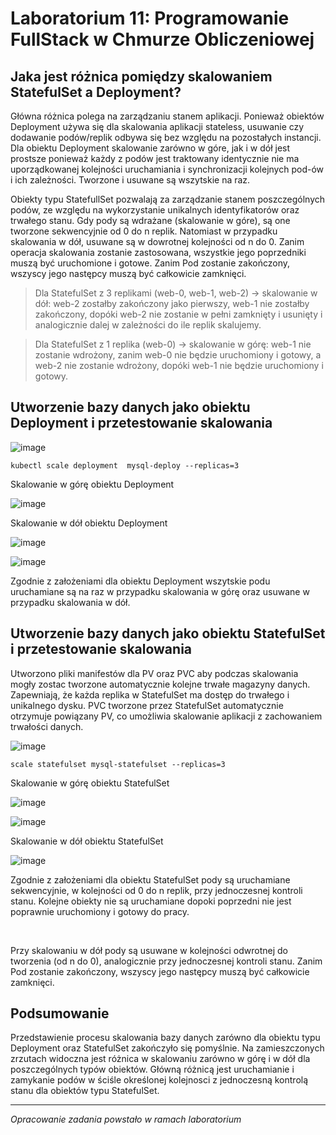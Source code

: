 # Laboratorium 11: Programowanie FullStack w Chmurze Obliczeniowej

## Jaka jest różnica pomiędzy skalowaniem StatefulSet a Deployment?

<p>Główna różnica polega na zarządzaniu stanem aplikacji. Ponieważ obiektów Deployment używa się dla skalowania aplikacji stateless, usuwanie czy dodawanie podów/replik odbywa się bez względu na pozostałych instancji. Dla obiektu Deployment skalowanie zarówno w góre, jak i w dół jest prostsze ponieważ każdy z podów jest traktowany identycznie nie ma uporządkowanej kolejności uruchamiania i synchronizacji kolejnych pod-ów i ich zależności. Tworzone i usuwane są wszytskie na raz. </p>
<p>Obiekty typu StatefullSet pozwalają za zarządzanie stanem poszczególnych podów, ze względu na wykorzystanie unikalnych identyfikatorów oraz trwałego stanu. Gdy pody są wdrażane (skalowanie w góre), są one tworzone sekwencyjnie od 0 do n replik. Natomiast w przypadku skalowania w dół, usuwane są w dowrotnej kolejności od n do 0. Zanim operacja skalowania zostanie zastosowana, wszystkie jego poprzedniki muszą być uruchomione i gotowe. Zanim Pod zostanie zakończony, wszyscy jego następcy muszą być całkowicie zamknięci.</p>

> Dla StatefulSet z 3 replikami (web-0, web-1, web-2) -> skalowanie w dół:  web-2 zostałby zakończony jako pierwszy, web-1 nie zostałby zakończony, dopóki web-2 nie zostanie w pełni zamknięty i usunięty i analogicznie dalej w zależności do ile replik skalujemy.

> Dla StatefulSet z 1 replika (web-0) -> skalowanie w górę: web-1 nie zostanie wdrożony, zanim web-0 nie będzie uruchomiony i gotowy, a web-2 nie zostanie wdrożony, dopóki web-1 nie będzie uruchomiony i gotowy.

## Utworzenie bazy danych jako obiektu Deployment i przetestowanie skalowania

![image](https://github.com/user-attachments/assets/84c88bca-01fe-4ea7-923b-ef5e691c51f3)

```
kubectl scale deployment  mysql-deploy --replicas=3
```

Skalowanie w górę obiektu Deployment

![image](https://github.com/user-attachments/assets/03940140-3874-421d-b79d-cb4543b66ce3)

Skalowanie w dół obiektu Deployment

![image](https://github.com/user-attachments/assets/e0b9826c-23b8-4d14-9870-23572518839d)

![image](https://github.com/user-attachments/assets/4b8e4104-04d4-4ec9-82bf-2878014e43bf)

<p> Zgodnie z założeniami dla obiektu Deployment wszytskie podu uruchamiane są na raz w przypadku skalowania w górę oraz usuwane w przypadku skalowania w dół. </p>

## Utworzenie bazy danych jako obiektu StatefulSet i przetestowanie skalowania

Utworzono pliki manifestów dla PV oraz PVC aby podczas skalowania mogły zostac tworzone automatycznie kolejne trwałe magazyny danych. Zapewniają, że każda replika w StatefulSet ma dostęp do trwałego i unikalnego dysku. PVC tworzone przez StatefulSet automatycznie otrzymuje powiązany PV, co umożliwia skalowanie aplikacji z zachowaniem trwałości danych.

![image](https://github.com/user-attachments/assets/574d684e-4714-461f-afaa-b8b48e893b26)

```
scale statefulset mysql-statefulset --replicas=3
```

Skalowanie w górę obiektu StatefulSet

![image](https://github.com/user-attachments/assets/85b044d2-fc3b-47fc-a5e5-da66d452e808)

![image](https://github.com/user-attachments/assets/d00003c0-07f4-4537-bb8c-fe7595df3ed7)

Skalowanie w dół obiektu StatefulSet

![image](https://github.com/user-attachments/assets/b3777ffd-ff3f-4325-bc61-a32cae8c6b7a)

<p>Zgodnie z założeniami dla obiektu StatefulSet pody są uruchamiane sekwencyjnie, w kolejności od 0 do n replik, przy jednoczesnej kontroli stanu. Kolejne obiekty nie są uruchamiane dopoki poprzedni nie jest poprawnie uruchomiony i gotowy do pracy.</p><br>
<p>Przy skalowaniu w dół pody są usuwane w kolejności odwrotnej do tworzenia (od n do 0), analogicznie przy jednoczesnej kontroli stanu. Zanim Pod zostanie zakończony, wszyscy jego następcy muszą być całkowicie zamknięci.</p>

## Podsumowanie

Przedstawienie procesu skalowania bazy danych zarówno dla obiektu typu Deployment oraz StatefulSet zakończyło się pomyślnie. Na zamieszczonych zrzutach widoczna jest różnica w skalowaniu zarówno w górę i w dół dla poszczególnych typów obiektów. Główną różnicą jest uruchamianie i zamykanie podów w ściśle określonej kolejnosci z jednoczesną kontrolą stanu dla obiektów typu StatefulSet. 
<br>
<hr>
<p><i>Opracowanie zadania powstało w ramach laboratorium</i></p>




